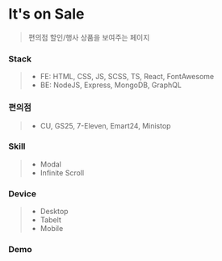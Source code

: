 # It's on Sale

> 편의점 할인/행사 상품을 보여주는 페이지

### Stack

> - FE: HTML, CSS, JS, SCSS, TS, React, FontAwesome
> - BE: NodeJS, Express, MongoDB, GraphQL

### 편의점

> - CU, GS25, 7-Eleven, Emart24, Ministop

### Skill

> - Modal
> - Infinite Scroll

### Device

> - Desktop
> - Tabelt
> - Mobile

### Demo
